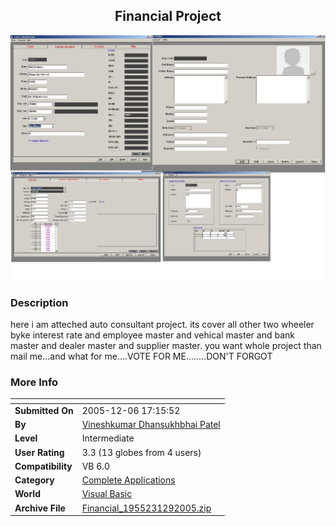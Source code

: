 ﻿<div align="center">

## Financial Project

<img src="PIC2005129247523711.jpg">
</div>

### Description

here i am atteched auto consultant project. its cover all other two wheeler byke interest rate and employee master and vehical master and bank master and dealer master and supplier master. you want whole project than mail me...and what for me....VOTE FOR ME........DON'T FORGOT
 
### More Info
 


<span>             |<span>
---                |---
**Submitted On**   |2005-12-06 17:15:52
**By**             |[Vineshkumar Dhansukhbhai Patel](https://github.com/Planet-Source-Code/PSCIndex/blob/master/ByAuthor/vineshkumar-dhansukhbhai-patel.md)
**Level**          |Intermediate
**User Rating**    |3.3 (13 globes from 4 users)
**Compatibility**  |VB 6\.0
**Category**       |[Complete Applications](https://github.com/Planet-Source-Code/PSCIndex/blob/master/ByCategory/complete-applications__1-27.md)
**World**          |[Visual Basic](https://github.com/Planet-Source-Code/PSCIndex/blob/master/ByWorld/visual-basic.md)
**Archive File**   |[Financial\_1955231292005\.zip](https://github.com/Planet-Source-Code/vineshkumar-dhansukhbhai-patel-financial-project__1-63577/archive/master.zip)








